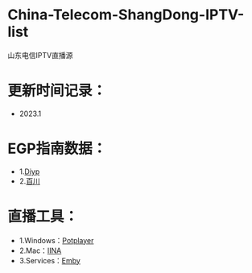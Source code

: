 # China-Telecom-ShangDong-IPTV-list
山东电信IPTV直播源
# 更新时间记录：
- 2023.1
# EGP指南数据：
- 1.[Diyp](http://epg.51zmt.top:8000/)
- 2.[百川](https://epg.112114.eu.org/)
# 直播工具：
- 1.Windows：[Potplayer](http://potplayer.tv/)
- 2.Mac：[IINA](https://www.iina.io/)
- 3.Services：[Emby](https://emby.media/)
